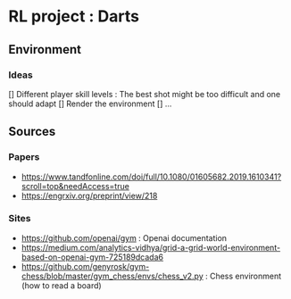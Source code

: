# RL project : Darts

## Environment

### Ideas

[] Different player skill levels : The best shot might be too difficult and one should adapt
[] Render the environment
[] ...

## Sources

### Papers

- https://www.tandfonline.com/doi/full/10.1080/01605682.2019.1610341?scroll=top&needAccess=true
- https://engrxiv.org/preprint/view/218

### Sites

- https://github.com/openai/gym : Openai documentation
- https://medium.com/analytics-vidhya/grid-a-grid-world-environment-based-on-openai-gym-725189dcada6
- https://github.com/genyrosk/gym-chess/blob/master/gym_chess/envs/chess_v2.py : Chess environment (how to read a board)
